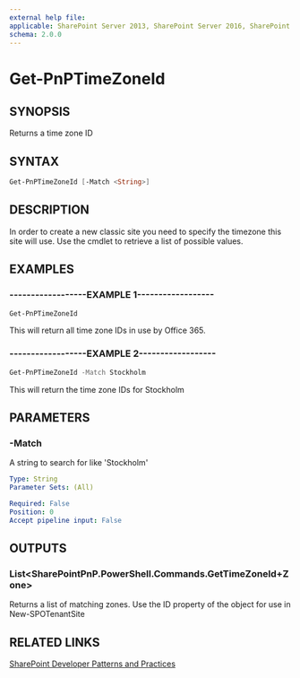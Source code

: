```yaml
---
external help file:
applicable: SharePoint Server 2013, SharePoint Server 2016, SharePoint Online
schema: 2.0.0
---
```

# Get-PnPTimeZoneId

## SYNOPSIS
Returns a time zone ID

## SYNTAX 

```powershell
Get-PnPTimeZoneId [-Match <String>]
```

## DESCRIPTION
In order to create a new classic site you need to specify the timezone this site will use. Use the cmdlet to retrieve a list of possible values.

## EXAMPLES

### ------------------EXAMPLE 1------------------
```powershell
Get-PnPTimeZoneId
```

This will return all time zone IDs in use by Office 365.

### ------------------EXAMPLE 2------------------
```powershell
Get-PnPTimeZoneId -Match Stockholm
```

This will return the time zone IDs for Stockholm

## PARAMETERS

### -Match
A string to search for like 'Stockholm'

```yaml
Type: String
Parameter Sets: (All)

Required: False
Position: 0
Accept pipeline input: False
```

## OUTPUTS

### List<SharePointPnP.PowerShell.Commands.GetTimeZoneId+Zone>

Returns a list of matching zones. Use the ID property of the object for use in New-SPOTenantSite

## RELATED LINKS

[SharePoint Developer Patterns and Practices](http://aka.ms/sppnp)